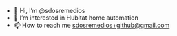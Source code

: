 - 👋 Hi, I’m @sdosremedios
- 👀 I’m interested in Hubitat home automation
- 📫 How to reach me sdosremedios+github@gmail.com

<!---
sdosremedios/sdosremedios is a ✨ special ✨ repository because its `README.md` (this file) appears on your GitHub profile.
You can click the Preview link to take a look at your changes.
--->
